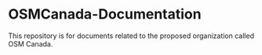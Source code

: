 # OSMCanada-Documentation

This repository is for documents related to the proposed organization called OSM Canada.
